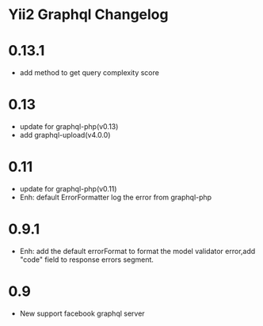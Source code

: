 Yii2 Graphql Changelog
=======================
# 0.13.1
- add method to get query complexity score
# 0.13
- update for graphql-php(v0.13)
- add graphql-upload(v4.0.0)
# 0.11
- update for graphql-php(v0.11)
- Enh: default ErrorFormatter log the error from graphql-php
# 0.9.1
- Enh: add the default errorFormat to format the model validator error,add "code" field to response errors segment.
# 0.9
- New support facebook graphql server 